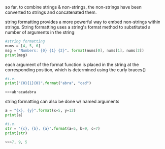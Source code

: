 so far, to combine strings & non-strings, the non-strings have been converted to strings and concatenated them.

string formatting provides a more powerful way to embed non-strings within strings. String formatting uses a string's format method to substituted a number of arguments in the string

```python
#string formatting
nums = [4, 5, 6]
msg = "Numbers: {0} {1} {2}". format(nums[0], nums[1], nums[2])
print(msg) 
```

each argument of the format function is placed in the string at the corresponding position, which is determined using the curly braces{}

```python
#i.e.
print("{0}{1}{0}".format("abra", "cad")

>>>abracadabra
```

string formatting can also be done w/ named arguments

```python
a = "{x}, {y}".format(x=5, y=12)
print(a)
```

```python
#i.e.
str = "{c}, {b}, {a}".format(a=5, b=9, c=7)
print(str)

>>>7, 9, 5
```